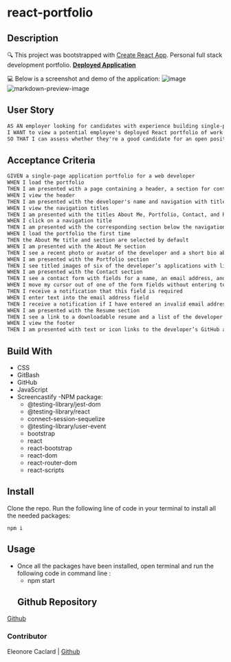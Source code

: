 # react-portfolio

## Description

🔍 This project was bootstrapped with [Create React App](https://github.com/facebook/create-react-app). Personal full stack development portfolio.
**[Deployed Application](https://uoftl.github.io/react-portfolio/)**
  
💻 Below is a screenshot and demo of the application:
  ![image](https://user-images.githubusercontent.com/84641285/141231442-b834908d-0bbe-4728-85f5-0b189ff7bd7c.png)
  ![markdown-preview-image](https://watch.screencastify.com/v/wguV3IbgHjAwZkB9ILmN)
  ## User Story

```md
AS AN employer looking for candidates with experience building single-page applications
I WANT to view a potential employee's deployed React portfolio of work samples
SO THAT I can assess whether they're a good candidate for an open position
```

## Acceptance Criteria

```md
GIVEN a single-page application portfolio for a web developer
WHEN I load the portfolio
THEN I am presented with a page containing a header, a section for content, and a footer
WHEN I view the header
THEN I am presented with the developer's name and navigation with titles corresponding to different sections of the portfolio
WHEN I view the navigation titles
THEN I am presented with the titles About Me, Portfolio, Contact, and Resume, and the title corresponding to the current section is highlighted
WHEN I click on a navigation title
THEN I am presented with the corresponding section below the navigation without the page reloading and that title is highlighted
WHEN I load the portfolio the first time
THEN the About Me title and section are selected by default
WHEN I am presented with the About Me section
THEN I see a recent photo or avatar of the developer and a short bio about them
WHEN I am presented with the Portfolio section
THEN I see titled images of six of the developer’s applications with links to both the deployed applications and the corresponding GitHub repository
WHEN I am presented with the Contact section
THEN I see a contact form with fields for a name, an email address, and a message
WHEN I move my cursor out of one of the form fields without entering text
THEN I receive a notification that this field is required
WHEN I enter text into the email address field
THEN I receive a notification if I have entered an invalid email address
WHEN I am presented with the Resume section
THEN I see a link to a downloadable resume and a list of the developer’s proficiencies
WHEN I view the footer
THEN I am presented with text or icon links to the developer’s GitHub and LinkedIn profiles, and their profile on a third platform (Stack Overflow, Twitter)
```
## Build With
- CSS
- GitBash
- GitHub
- JavaScript
- Screencastify 
-NPM package:
  - @testing-library/jest-dom
  - @testing-library/react
  - connect-session-sequelize
  - @testing-library/user-event
  - bootstrap
  - react
  - react-bootstrap
  - react-dom
  - react-router-dom
  - react-scripts

## Install

Clone the repo.
Run the following line of code in your terminal to install all the needed packages: 
```
npm i
```
## Usage
- Once all the packages have been installed, open terminal and run the following code in command line : 
  - npm start
  ## Github Repository
[Github](https://github.com/UofTL/react-portfolio.git)
### Contributor
Eleonore Caclard  | [Github](https://github.com/UofTL)